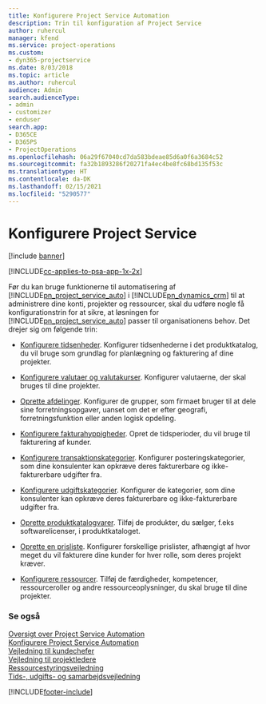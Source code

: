 ```yaml
---
title: Konfigurere Project Service Automation
description: Trin til konfiguration af Project Service
author: ruhercul
manager: kfend
ms.service: project-operations
ms.custom:
- dyn365-projectservice
ms.date: 8/03/2018
ms.topic: article
ms.author: ruhercul
audience: Admin
search.audienceType:
- admin
- customizer
- enduser
search.app:
- D365CE
- D365PS
- ProjectOperations
ms.openlocfilehash: 06a29f67040cd7da583bdeae85d6a0f6a3684c52
ms.sourcegitcommit: fa32b1893286f20271fa4ec4be8fc68bd135f53c
ms.translationtype: HT
ms.contentlocale: da-DK
ms.lasthandoff: 02/15/2021
ms.locfileid: "5290577"
---
```

# <a name="configure-project-service"></a>Konfigurere Project Service

[!include [banner](../includes/psa-now-project-operations.md)]

[!INCLUDE[cc-applies-to-psa-app-1x-2x](../includes/cc-applies-to-psa-app-1x-2x.md)]

Før du kan bruge funktionerne til automatisering af [!INCLUDE[pn_project_service_auto](../includes/pn-project-service-auto.md)] i [!INCLUDE[pn_dynamics_crm](../includes/pn-dynamics-crm.md)] til at administrere dine konti, projekter og ressourcer, skal du udføre nogle få konfigurationstrin for at sikre, at løsningen for [!INCLUDE[pn_project_service_auto](../includes/pn-project-service-auto.md)] passer til organisationens behov. Det drejer sig om følgende trin:  
  
-   [Konfigurere tidsenheder](../psa/set-up-time-units.md). Konfigurer tidsenhederne i det produktkatalog, du vil bruge som grundlag for planlægning og fakturering af dine projekter.  
  
-   [Konfigurere valutaer og valutakurser](../psa/set-up-currencies-exchange-rates.md). Konfigurer valutaerne, der skal bruges til dine projekter.  
  
-   [Oprette afdelinger](../psa/create-organizational-units.md). Konfigurer de grupper, som firmaet bruger til at dele sine forretningsopgaver, uanset om det er efter geografi, forretningsfunktion eller anden logisk opdeling.  
  
-   [Konfigurere fakturahyppigheder](../psa/set-up-invoice-frequencies.md). Opret de tidsperioder, du vil bruge til fakturering af kunder.  
  
-   [Konfigurere transaktionskategorier](../psa/configure-transaction-categories.md). Konfigurer posteringskategorier, som dine konsulenter kan opkræve deres fakturerbare og ikke-fakturerbare udgifter fra.  
  
-   [Konfigurere udgiftskategorier](../psa/configure-expense-categories.md). Konfigurer de kategorier, som dine konsulenter kan opkræve deres fakturerbare og ikke-fakturerbare udgifter fra.  
  
-   [Oprette produktkatalogvarer](../psa/create-product-catalog-items.md). Tilføj de produkter, du sælger, f.eks softwarelicenser, i produktkataloget.  
  
-   [Oprette en prisliste](../psa/create-price-list.md). Konfigurer forskellige prislister, afhængigt af hvor meget du vil fakturere dine kunder for hver rolle, som deres projekt kræver.  
  
-   [Konfigurere ressourcer](../psa/set-up-resources.md). Tilføj de færdigheder, kompetencer, ressourceroller og andre ressourceoplysninger, du skal bruge til dine projekter.  
  
### <a name="see-also"></a>Se også  
 [Oversigt over Project Service Automation](../psa/overview.md)   
 [Konfigurere Project Service Automation](../psa/configure.md)   
 [Vejledning til kundechefer](../psa/account-manager-guide.md)   
 [Vejledning til projektledere](../psa/project-manager-guide.md)   
 [Ressourcestyringsvejledning](../psa/resource-manager-guide.md)   
 [Tids-, udgifts- og samarbejdsvejledning](../psa/time-expense-collaboration-guide.md)


[!INCLUDE[footer-include](../includes/footer-banner.md)]